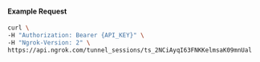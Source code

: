 
#### Example Request
```bash
curl \
-H "Authorization: Bearer {API_KEY}" \
-H "Ngrok-Version: 2" \
https://api.ngrok.com/tunnel_sessions/ts_2NCiAyqI63FNKKelmsaK09mnUal
